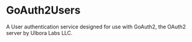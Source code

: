 # GoAuth2Users

A User authentication service designed for use with GoAuth2, the OAuth2 server by Ulbora Labs LLC.


